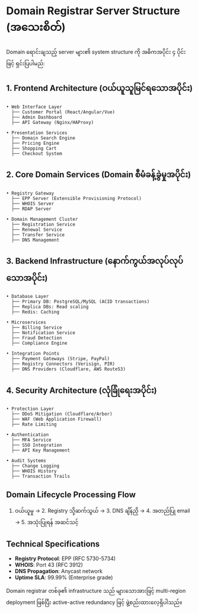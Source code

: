 # Domain Registrar Server Structure (အသေးစိတ်)

Domain ရောင်းချသည့် server များ၏ system structure ကို အဓိကအပိုင်း ၄ ပိုင်းဖြင့် ရှင်းပြပါမည်:

## 1. Frontend Architecture (ဝယ်ယူသူမြင်ရသောအပိုင်း)
```
• Web Interface Layer
  ├── Customer Portal (React/Angular/Vue)
  ├── Admin Dashboard
  ├── API Gateway (Nginx/HAProxy)
  
• Presentation Services
  ├── Domain Search Engine
  ├── Pricing Engine
  ├── Shopping Cart
  ├── Checkout System
```

## 2. Core Domain Services (Domain စီမံခန့်ခွဲမှုအပိုင်း)
```
• Registry Gateway
  ├── EPP Server (Extensible Provisioning Protocol)
  ├── WHOIS Server
  ├── RDAP Server

• Domain Management Cluster
  ├── Registration Service
  ├── Renewal Service
  ├── Transfer Service
  ├── DNS Management
```

## 3. Backend Infrastructure (နောက်ကွယ်အလုပ်လုပ်သောအပိုင်း)
```
• Database Layer
  ├── Primary DB: PostgreSQL/MySQL (ACID transactions)
  ├── Replica DBs: Read scaling
  ├── Redis: Caching
  
• Microservices
  ├── Billing Service
  ├── Notification Service
  ├── Fraud Detection
  ├── Compliance Engine

• Integration Points
  ├── Payment Gateways (Stripe, PayPal)
  ├── Registry Connectors (Verisign, PIR)
  ├── DNS Providers (Cloudflare, AWS Route53)
```

## 4. Security Architecture (လုံခြုံရေးအပိုင်း)
```
• Protection Layer
  ├── DDoS Mitigation (Cloudflare/Arbor)
  ├── WAF (Web Application Firewall)
  ├── Rate Limiting
  
• Authentication
  ├── MFA Service
  ├── SSO Integration
  ├── API Key Management

• Audit Systems
  ├── Change Logging
  ├── WHOIS History
  ├── Transaction Trails
```

## Domain Lifecycle Processing Flow
1. ဝယ်ယူမှု → 2. Registry သို့ဆက်သွယ် → 3. DNS ချိန်ညှိ → 4. အတည်ပြု email → 5. အသုံးပြုရန် အဆင်သင့်

## Technical Specifications
- **Registry Protocol**: EPP (RFC 5730-5734)
- **WHOIS**: Port 43 (RFC 3912)
- **DNS Propagation**: Anycast network
- **Uptime SLA**: 99.99% (Enterprise grade)

Domain registrar တစ်ခု၏ infrastructure သည် များသောအားဖြင့် multi-region deployment ဖြစ်ပြီး active-active redundancy ဖြင့် ဖွဲ့စည်းထားလေ့ရှိပါသည်။
